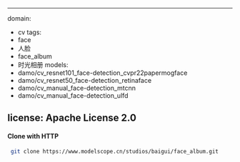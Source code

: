 
---
domain:
- cv
tags:
- face
- 人脸
- face_album
- 时光相册
models:
- damo/cv_resnet101_face-detection_cvpr22papermogface
- damo/cv_resnet50_face-detection_retinaface
- damo/cv_manual_face-detection_mtcnn
- damo/cv_manual_face-detection_ulfd

license: Apache License 2.0
---
#### Clone with HTTP
```bash
 git clone https://www.modelscope.cn/studios/baigui/face_album.git
```